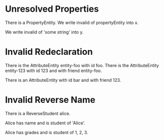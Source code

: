# Unresolved Properties

There is a PropertyEntity.
We write invalid of propertyEntity into x.
<!--     ^
error: unresolved attribute or association 'PropertyEntity.invalid' [property.unresolved]
-->

We write invalid of 'some string' into y.
<!--     ^
error: unresolved attribute 'String.invalid' - 'String' is a primitive type [property.unresolved.primitive]
-->

# Invalid Redeclaration

There is the AttributeEntity entity-foo with id foo.
There is the AttributeEntity entity-123 with id 123 and with friend entity-foo.
<!--                                         ^
error: conflicting redeclaration of 'AttributeEntity.id': [property.redeclaration.conflict]
was: attribute of one 'String'
now: attribute of one 'int'
-->

There is an AttributeEntity with id bar and with friend 123.
<!--                                             ^
error: conflicting redeclaration of 'AttributeEntity.friend': [property.redeclaration.conflict]
was: association to one 'AttributeEntity'
now: attribute of one 'int'
-->

# Invalid Reverse Name

There is a ReverseStudent alice.

Alice has name and is student of 'Alice'.
<!--                  ^
error: invalid reverse association name 'student' - 'name' is an attribute, not an association [attribute.reverse.name]
-->

Alice has grades and is student of 1, 2, 3.
<!--                    ^
error: invalid reverse association name 'student' - 'grades' is a multi-attribute, not an association [attribute.multi.reverse.name]
-->
